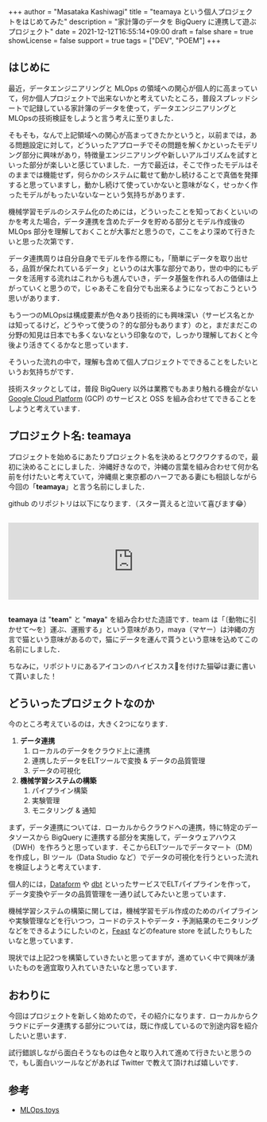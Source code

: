 +++
author = "Masataka Kashiwagi"
title = "teamaya という個人プロジェクトをはじめてみた"
description = "家計簿のデータを BigQuery に連携して遊ぶプロジェクト"
date = 2021-12-12T16:55:14+09:00
draft = false
share = true
showLicense = false
support = true
tags = ["DEV", "POEM"]
+++

## はじめに

最近，データエンジニアリングと MLOps の領域への関心が個人的に高まっていて，何か個人プロジェクトで出来ないかと考えていたところ，普段スプレッドシートで記録している家計簿のデータを使って，データエンジニアリングとMLOpsの技術検証をしようと言う考えに至りました．

そもそも，なんで上記領域への関心が高まってきたかというと，以前までは，ある問題設定に対して，どういったアプローチでその問題を解くかといったモデリング部分に興味があり，特徴量エンジニアリングや新しいアルゴリズムを試すといった部分が楽しいと感じていました．一方で最近は，そこで作ったモデルはそのままでは機能せず，何らかのシステムに載せて動かし続けることで真価を発揮すると思っていますし，動かし続けて使っていかないと意味がなく，せっかく作ったモデルがもったいないなーという気持ちがあります．

機械学習モデルのシステム化のためには，どういったことを知っておくといいのかを考えた場合，データ連携を含めたデータを貯める部分とモデル作成後の MLOps 部分を理解しておくことが大事だと思うので，ここをより深めて行きたいと思った次第です．

データ連携周りは自分自身でモデルを作る際にも，「簡単にデータを取り出せる，品質が保たれているデータ」というのは大事な部分であり，世の中的にもデータを活用する流れはこれからも進んでいき，データ基盤を作れる人の価値は上がっていくと思うので，じゃあそこを自分でも出来るようになっておこうという思いがあります．

もう一つのMLOpsは構成要素が色々あり技術的にも興味深い（サービス名とかは知ってるけど，どうやって使うの？的な部分もあります）のと，まだまだこの分野の知見は日本でも多くないなという印象なので，しっかり理解しておくと今後より活きてくるかなと思っています．

そういった流れの中で，理解も含めて個人プロジェクトでできることをしたいというお気持ちがです．

技術スタックとしては，普段 BigQuery 以外は業務でもあまり触れる機会がない [Google Cloud Platform](https://cloud.google.com/) (GCP) のサービスと OSS を組み合わせてできることをしようと考えています．

## プロジェクト名: teamaya

プロジェクトを始めるにあたりプロジェクト名を決めるとワクワクするので，最初に決めることにしました．沖縄好きなので，沖縄の言葉を組み合わせて何か名前を付けたいと考えていて，沖縄県と東京都のハーフである妻にも相談しながら今回の「**<span class="marker_yellow">teamaya</span>**」と言う名前にしました．

github のリポジトリは以下になります．（スター貰えると泣いて喜びます&#x1f602;）

<iframe class="hatenablogcard" style="width:100%;height:155px;margin:15px 0;max-width:680px;" title="masatakashiwagi/teamaya: This is a repository for Data integration and Machine Learning Pipeline." src="https://hatenablog-parts.com/embed?url=https://github.com/masatakashiwagi/teamaya" frameborder="0" scrolling="no"></iframe>

**teamaya** は "**team**" と "**maya**" を組み合わせた造語です．team は「〔動物に引かせて～を〕運ぶ、運搬する」という意味があり，maya（マヤー）は沖縄の方言で猫という意味があるので，<span class="marker_yellow">猫にデータを運んで貰う</span>という意味を込めてこの名前にしました．

ちなみに，リポジトリにあるアイコンのハイビスカス&#x1f33a;を付けた猫&#x1f638;は妻に書いて貰いました！

## どういったプロジェクトなのか

今のところ考えているのは，大きく2つになります．

1. **<span class="marker_yellow">データ連携</span>**
    1. ローカルのデータをクラウド上に連携
    2. 連携したデータをELTツールで変換 & データの品質管理
    3. データの可視化
2. **<span class="marker_yellow">機械学習システムの構築</span>**
    1. パイプライン構築
    2. 実験管理
    3. モニタリング & 通知

まず，データ連携については．ローカルからクラウドへの連携，特に特定のデータソースから BigQuery に連携する部分を実施して，データウェアハウス（DWH）を作ろうと思っています．そこからELTツールでデータマート（DM）を作成し，BI ツール（Data Studio など）でデータの可視化を行うといった流れを検証しようと考えています．

個人的には，[Dataform](https://dataform.co/) や [dbt](https://www.getdbt.com/) といったサービスでELTパイプラインを作って，データ変換やデータの品質管理を一通り試してみたいと思っています．

機械学習システムの構築に関しては，機械学習モデル作成のためのパイプラインや実験管理などを行いつつ，コードのテストやデータ・予測結果のモニタリングなどをできるようにしたいのと，[Feast](https://feast.dev/) などのfeature store を試したりもしたいなと思っています．

現状では上記2つを構築していきたいと思ってますが，進めていく中で興味が湧いたものを適宜取り入れていきたいなと思っています．

## おわりに

今回はプロジェクトを新しく始めたので，その紹介になります．ローカルからクラウドにデータ連携する部分については，既に作成しているので別途内容を紹介したいと思います．

試行錯誤しながら面白そうなものは色々と取り入れて進めて行きたいと思うので，もし面白いツールなどがあれば Twitter で教えて頂ければ嬉しいです．

## 参考

- [MLOps.toys](https://mlops.toys/)
